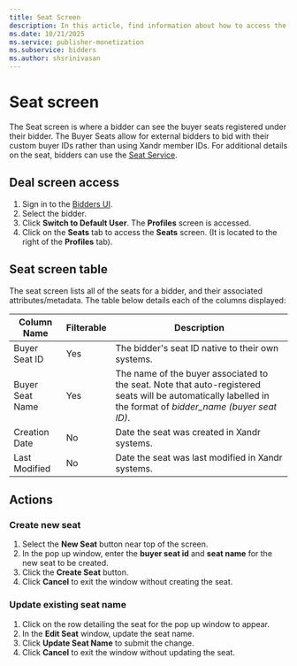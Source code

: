 ```yaml
---
title: Seat Screen
description: In this article, find information about how to access the Seat screen, seat-related attributes, and how to perform seat-related actions.
ms.date: 10/21/2025
ms.service: publisher-monetization
ms.subservice: bidders
ms.author: shsrinivasan
---
```


# Seat screen

The Seat screen is where a bidder can see the buyer seats registered under their bidder. The Buyer Seats allow for external bidders to bid with their custom buyer IDs rather than using Xandr member IDs. For additional details on the seat, bidders can use the [Seat Service](seat-service.md).

## Deal screen access

1. Sign in to the [Bidders UI](https://bidder.xandr.com/).
1. Select the bidder.
1. Click **Switch to Default User**. The **Profiles** screen is accessed.
1. Click on the **Seats** tab to access the **Seats** screen. (It is located to the right of the **Profiles** tab).

## Seat screen table

The seat screen lists all of the seats for a bidder, and their associated attributes/metadata. The table below details each of the columns displayed:

| Column Name | Filterable | Description |
|---|---|---|
| Buyer Seat ID | Yes | The bidder's seat ID native to their own systems. |
| Buyer Seat Name | Yes | The name of the buyer associated to the seat. Note that auto-registered seats will be automatically labelled in the format of *bidder_name (buyer seat ID)*. |
| Creation Date | No | Date the seat was created in Xandr systems. |
| Last Modified | No | Date the seat was last modified in Xandr systems. |

## Actions

### Create new seat

1. Select the **New Seat** button near top of the screen.
1. In the pop up window, enter the **buyer seat id** and **seat name** for the new seat to be created.
1. Click the **Create Seat** button.
1. Click **Cancel** to exit the window without creating the seat.

### Update existing seat name

1. Click on the row detailing the seat for the pop up window to appear.
1. In the **Edit Seat** window, update the seat name.
1. Click **Update Seat Name** to submit the change.
1. Click **Cancel** to exit the window without updating the seat.
